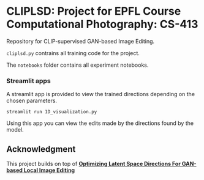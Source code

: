 # CLIPLSD: Project for EPFL Course Computational Photography: CS-413

Repository for CLIP-supervised GAN-based Image Editing.

`cliplsd.py` contrains all training code for the project.

The `notebooks` folder contains all experiment notebooks.

### Streamlit apps

A streamlit app is provided to view the trained directions depending on the chosen parameters.

```
streamlit run 1D_visualization.py
```

Using this app you can view the edits made by the directions found by the model.

## Acknowledgment

This project builds on top of [**Optimizing Latent Space Directions For GAN-based Local Image Editing**](https://github.com/IVRL/LELSD)
